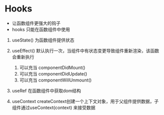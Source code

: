 # Hooks
- 让函数组件更强大的钩子
- hooks 只能在函数组件中使用

1. useState()   为函数组件提供状态
2. useEffect()  默认执行一次，当组件中有状态变更导致组件重新渲染，该函数会重新执行
    1. 可以充当 componentDidMount()
    2. 可以充当 componentDidUpdate()
    3. 可以充当 componentWillUnmount()

3. useRef   在函数组件中获取dom结构

4. useContext  createContext创建一个上下文对象，用于父组件提供数据，子组件通过useContext(context)
来接受数据